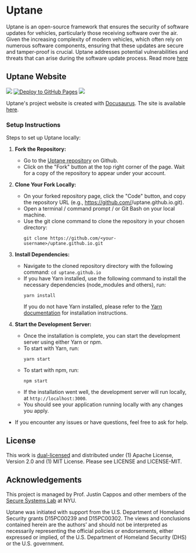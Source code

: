 # Uptane
Uptane is an open-source framework that ensures the security of software updates for vehicles, particularly those receiving software over the air. 
Given the increasing complexity of modern vehicles, which often rely on numerous software components, 
ensuring that these updates are secure and tamper-proof is crucial. 
Uptane addresses potential vulnerabilities and threats that can arise during the software update process.
Read more [here](https://uptane.github.io/learn-more/getting-started)

## Uptane Website
[![](https://github.com/uptane/uptane.github.io/actions/workflows/pages/pages-build-deployment/badge.svg)](https://github.com/uptane/uptane.github.io/actions/workflows/pages/pages-build-deployment)
[![Deploy to GitHub Pages](https://github.com/uptane/uptane.github.io/actions/workflows/deploy.yml/badge.svg)](https://github.com/uptane/uptane.github.io/actions/workflows/deploy.yml)
[![](https://github.com/uptane/uptane.github.io/workflows/Check%20Broken%20Links/badge.svg)](https://github.com/uptane/uptane.github.io/actions?query=workflow%3ACheck%20Broken%20Links)

Uptane's project website is created with [Docusaurus](https://docusaurus.io/). The site is available [here](https://uptane.github.io/).

### Setup Instructions

Steps to set up Uptane locally:

1. **Fork the Repository:**  
   - Go to the [Uptane repository](https://github.com/uptane/uptane.github.io) on Github.
   - Click on the "Fork" button at the top right corner of the page. Wait for a copy of the repository to appear under your account.

2. **Clone Your Fork Locally:** 
   - On your forked repository page, click the "Code" button, and copy the repository URL (e.g., https://github.com/<your-username>/uptane.github.io.git).  
   - Open a terminal / command prompt / or Git Bash on your local machine.
   - Use the git clone command to clone the repository in your chosen directory: 
     ```
     git clone https://github.com/<your-username>/uptane.github.io.git
     ```

3. **Install Dependencies:**  
   - Navigate to the cloned repository directory with the following command:
     ```cd uptane.github.io``` 
   - If you have Yarn installed, use the following command to install the necessary dependencies (node_modules and others), run:
     ```
     yarn install
     ```
     If you do not have Yarn installed, please refer to the [Yarn documentation](https://classic.yarnpkg.com/en/docs) for installation instructions.

4. **Start the Development Server:**  
   - Once the installation is complete, you can start the development server using either Yarn or npm.
   - To start with Yarn, run:
     ```
     yarn start
     ```
   - To start with npm, run:
     ```
     npm start
     ```
   - If the installation went well, the development server will run locally, at ```http://localhost:3000```.
   - You should see your application running locally with any changes you apply.


- If you encounter any issues or have questions, feel free to ask for help.


## License
This work is [dual-licensed](https://en.wikipedia.org/wiki/Multi-licensing) and
distributed under (1) Apache License, Version 2.0 and (1) MIT License.  Please
see LICENSE and LICENSE-MIT.

## Acknowledgements
This project is managed by Prof. Justin Cappos and other members of the [Secure
Systems Lab](https://ssl.engineering.nyu.edu/) at NYU.

Uptane was initiated with support from the U.S. Department of Homeland Security grants D15PC00239 and
D15PC00302. The views and conclusions contained herein are the authors’ and should
not be interpreted as necessarily representing the official policies or endorsements,
either expressed or implied, of the U.S. Department of Homeland Security (DHS)
or the U.S. government.
